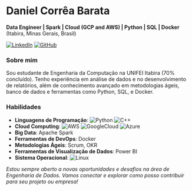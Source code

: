 # Daniel Corrêa Barata

**Data Engineer | Spark | Cloud (GCP and AWS) | Python | SQL | Docker**  
(Itabira, Minas Gerais, Brasil)

[![LinkedIn](https://img.shields.io/badge/LinkedIn-0077B5?style=for-the-badge&logo=linkedin&logoColor=white)](https://www.linkedin.com/in/daniel-correa-barata/)
[![GitHub](https://img.shields.io/badge/GitHub-100000?style=for-the-badge&logo=github&logoColor=white)](https://github.com/danielcbarata)

### Sobre mim
Sou estudante de Engenharia da Computação na UNIFEI Itabira (70% concluído). 
Tenho experiência em análise de dados e no desenvolvimento de relatórios, além de conhecimento avançado em metodologias ágeis, banco de dados e ferramentas como Python, SQL, e Docker. 

### Habilidades

- **Linguagens de Programação**: ![Python](https://img.shields.io/badge/python-3670A0?style=for-the-badge&logo=python&logoColor=ffdd54) 	![C++](https://img.shields.io/badge/C%2B%2B-00599C?style=for-the-badge&logo=c%2B%2B&logoColor=white)
- **Cloud Computing**: ![AWS](https://img.shields.io/badge/AWS-000.svg?style=for-the-badge&logo=amazon-aws&logoColor=white) ![GoogleCloud](https://img.shields.io/badge/GoogleCloud-%234285F4.svg?style=for-the-badge&logo=google-cloud&logoColor=white) ![Azure](https://img.shields.io/badge/Azure-blue?style=for-the-badge&logo=microsoft%20azure&logoColor=blue&labelColor=FFFFFF&link=https%3A%2F%2Fimages.app.goo.gl%2FK7PN1jYJd57x4q7A8)
- **Big Data**: Apache Spark
- **Ferramentas de DevOps**: Docker
- **Metodologias Ágeis**: Scrum, OKR
- **Ferramentas de Visualização de Dados**: Power BI
- **Sistema Operacional**: ![Linux](https://img.shields.io/badge/Linux-000?style=for-the-badge&logo=linux&logoColor=FCC624)

*Estou sempre aberto a novas oportunidades e desafios na área de Engenharia de Dados. Vamos conectar e explorar como posso contribuir para seu projeto ou empresa!*
